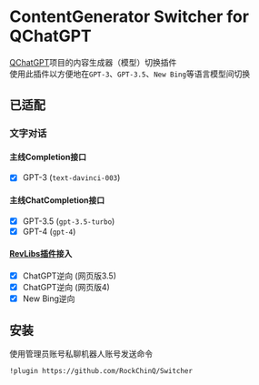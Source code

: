 # ContentGenerator Switcher for QChatGPT

[QChatGPT](https://github.com/RockChinQ/QChatGPT)项目的内容生成器（模型）切换插件  
使用此插件以方便地在`GPT-3`、`GPT-3.5`、`New Bing`等语言模型间切换

## 已适配

### 文字对话

#### 主线Completion接口

- [x] GPT-3 (`text-davinci-003`)

#### 主线ChatCompletion接口

- [x] GPT-3.5 (`gpt-3.5-turbo`)
- [x] GPT-4 (`gpt-4`)

#### [RevLibs插件](https://github.com/RockChinQ/revLibs)接入

- [x] ChatGPT逆向 (网页版3.5)
- [x] ChatGPT逆向 (网页版4)
- [x] New Bing逆向

## 安装

使用管理员账号私聊机器人账号发送命令
```
!plugin https://github.com/RockChinQ/Switcher
```
